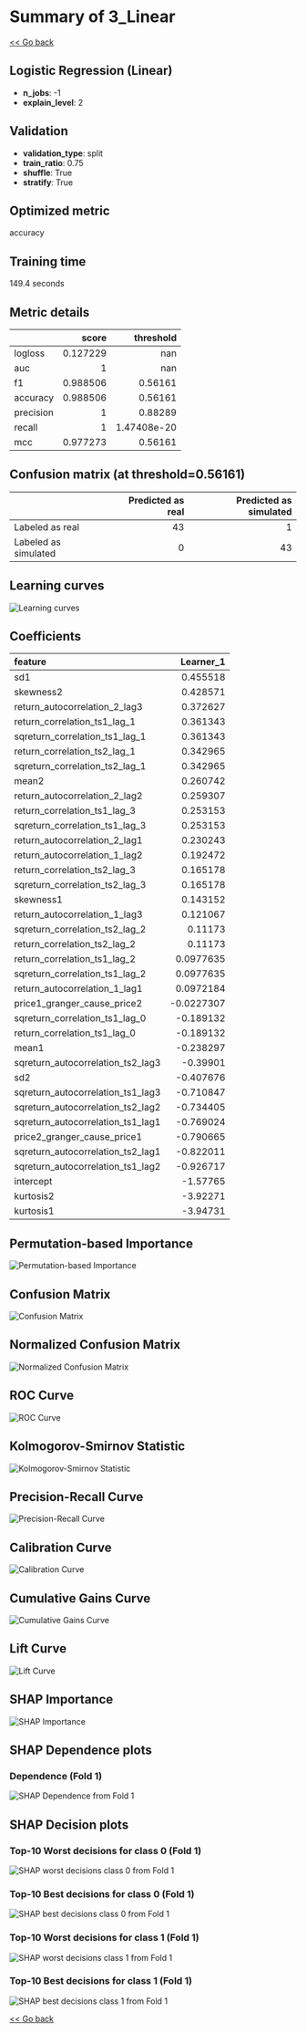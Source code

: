 # Summary of 3_Linear

[<< Go back](../README.md)


## Logistic Regression (Linear)
- **n_jobs**: -1
- **explain_level**: 2

## Validation
 - **validation_type**: split
 - **train_ratio**: 0.75
 - **shuffle**: True
 - **stratify**: True

## Optimized metric
accuracy

## Training time

149.4 seconds

## Metric details
|           |    score |     threshold |
|:----------|---------:|--------------:|
| logloss   | 0.127229 | nan           |
| auc       | 1        | nan           |
| f1        | 0.988506 |   0.56161     |
| accuracy  | 0.988506 |   0.56161     |
| precision | 1        |   0.88289     |
| recall    | 1        |   1.47408e-20 |
| mcc       | 0.977273 |   0.56161     |


## Confusion matrix (at threshold=0.56161)
|                      |   Predicted as real |   Predicted as simulated |
|:---------------------|--------------------:|-------------------------:|
| Labeled as real      |                  43 |                        1 |
| Labeled as simulated |                   0 |                       43 |

## Learning curves
![Learning curves](learning_curves.png)

## Coefficients
| feature                           |   Learner_1 |
|:----------------------------------|------------:|
| sd1                               |   0.455518  |
| skewness2                         |   0.428571  |
| return_autocorrelation_2_lag3     |   0.372627  |
| return_correlation_ts1_lag_1      |   0.361343  |
| sqreturn_correlation_ts1_lag_1    |   0.361343  |
| return_correlation_ts2_lag_1      |   0.342965  |
| sqreturn_correlation_ts2_lag_1    |   0.342965  |
| mean2                             |   0.260742  |
| return_autocorrelation_2_lag2     |   0.259307  |
| return_correlation_ts1_lag_3      |   0.253153  |
| sqreturn_correlation_ts1_lag_3    |   0.253153  |
| return_autocorrelation_2_lag1     |   0.230243  |
| return_autocorrelation_1_lag2     |   0.192472  |
| return_correlation_ts2_lag_3      |   0.165178  |
| sqreturn_correlation_ts2_lag_3    |   0.165178  |
| skewness1                         |   0.143152  |
| return_autocorrelation_1_lag3     |   0.121067  |
| sqreturn_correlation_ts2_lag_2    |   0.11173   |
| return_correlation_ts2_lag_2      |   0.11173   |
| return_correlation_ts1_lag_2      |   0.0977635 |
| sqreturn_correlation_ts1_lag_2    |   0.0977635 |
| return_autocorrelation_1_lag1     |   0.0972184 |
| price1_granger_cause_price2       |  -0.0227307 |
| sqreturn_correlation_ts1_lag_0    |  -0.189132  |
| return_correlation_ts1_lag_0      |  -0.189132  |
| mean1                             |  -0.238297  |
| sqreturn_autocorrelation_ts2_lag3 |  -0.39901   |
| sd2                               |  -0.407676  |
| sqreturn_autocorrelation_ts1_lag3 |  -0.710847  |
| sqreturn_autocorrelation_ts2_lag2 |  -0.734405  |
| sqreturn_autocorrelation_ts1_lag1 |  -0.769024  |
| price2_granger_cause_price1       |  -0.790665  |
| sqreturn_autocorrelation_ts2_lag1 |  -0.822011  |
| sqreturn_autocorrelation_ts1_lag2 |  -0.926717  |
| intercept                         |  -1.57765   |
| kurtosis2                         |  -3.92271   |
| kurtosis1                         |  -3.94731   |


## Permutation-based Importance
![Permutation-based Importance](permutation_importance.png)
## Confusion Matrix

![Confusion Matrix](confusion_matrix.png)


## Normalized Confusion Matrix

![Normalized Confusion Matrix](confusion_matrix_normalized.png)


## ROC Curve

![ROC Curve](roc_curve.png)


## Kolmogorov-Smirnov Statistic

![Kolmogorov-Smirnov Statistic](ks_statistic.png)


## Precision-Recall Curve

![Precision-Recall Curve](precision_recall_curve.png)


## Calibration Curve

![Calibration Curve](calibration_curve_curve.png)


## Cumulative Gains Curve

![Cumulative Gains Curve](cumulative_gains_curve.png)


## Lift Curve

![Lift Curve](lift_curve.png)



## SHAP Importance
![SHAP Importance](shap_importance.png)

## SHAP Dependence plots

### Dependence (Fold 1)
![SHAP Dependence from Fold 1](learner_fold_0_shap_dependence.png)

## SHAP Decision plots

### Top-10 Worst decisions for class 0 (Fold 1)
![SHAP worst decisions class 0 from Fold 1](learner_fold_0_shap_class_0_worst_decisions.png)
### Top-10 Best decisions for class 0 (Fold 1)
![SHAP best decisions class 0 from Fold 1](learner_fold_0_shap_class_0_best_decisions.png)
### Top-10 Worst decisions for class 1 (Fold 1)
![SHAP worst decisions class 1 from Fold 1](learner_fold_0_shap_class_1_worst_decisions.png)
### Top-10 Best decisions for class 1 (Fold 1)
![SHAP best decisions class 1 from Fold 1](learner_fold_0_shap_class_1_best_decisions.png)

[<< Go back](../README.md)
